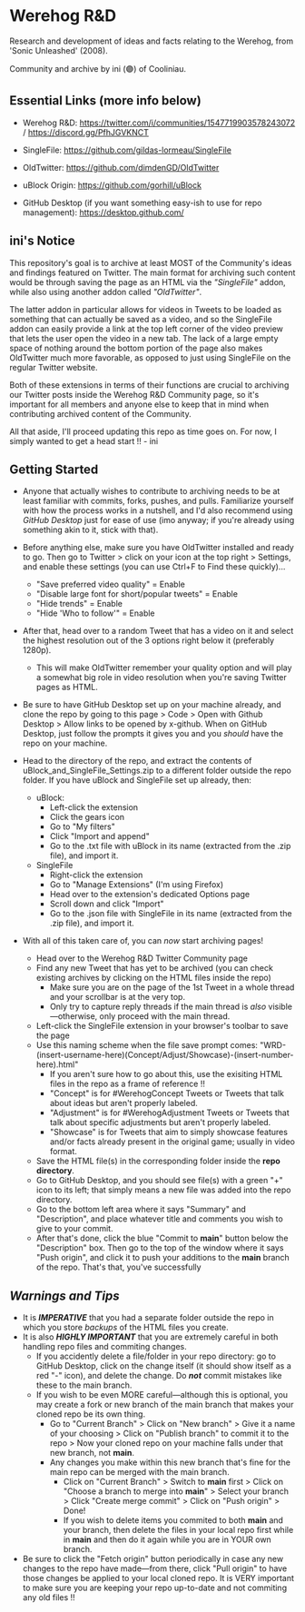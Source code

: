 # Werehog R&D
Research and development of ideas and facts relating to the Werehog, from 'Sonic Unleashed' (2008).

Community and archive by ini (🟣) of Cooliniau.

## **Essential Links (more info below)**

- Werehog R&D: https://twitter.com/i/communities/1547719903578243072 / https://discord.gg/PfhJGVKNCT

- SingleFile: https://github.com/gildas-lormeau/SingleFile

- OldTwitter: https://github.com/dimdenGD/OldTwitter

- uBlock Origin: https://github.com/gorhill/uBlock

- GitHub Desktop (if you want something easy-ish to use for repo management): https://desktop.github.com/

## **ini's Notice**

This repository's goal is to archive at least MOST of the Community's ideas and findings featured on Twitter. 
The main format for archiving such content would be through saving the page as an HTML via the *"SingleFile"* addon, while also using another addon called *"OldTwitter"*.

The latter addon in particular allows for videos in Tweets to be loaded as something that can actually be saved as a video, and so the SingleFile addon can easily provide a link at the top left corner of the video preview that lets the user open the video in a new tab. The lack of a large empty space of nothing around the bottom portion of the page also makes OldTwitter much more favorable, as opposed to just using SingleFile on the regular Twitter website.

Both of these extensions in terms of their functions are crucial to archiving our Twitter posts inside the Werehog R&D Community page, so it's important for all members and anyone else to keep that in mind when contributing archived content of the Community.

All that aside, I'll proceed updating this repo as time goes on. For now, I simply wanted to get a head start !! - ini

##  **Getting Started**

- Anyone that actually wishes to contribute to archiving needs to be at least familiar with commits, forks, pushes, and pulls. Familiarize yourself with how the process works in a nutshell, and I'd also recommend using *GitHub Desktop* just for ease of use (imo anyway; if you're already using something akin to it, stick with that).

- Before anything else, make sure you have OldTwitter installed and ready to go. Then go to Twitter > click on your icon at the top right > Settings, and enable these settings (you can use Ctrl+F to Find these quickly)...
  - "Save preferred video quality" = Enable
  - "Disable large font for short/popular tweets" = Enable
  - "Hide trends" = Enable
  - "Hide 'Who to follow'" = Enable
- After that, head over to a random Tweet that has a video on it and select the highest resolution out of the 3 options right below it (preferably 1280p).
  - This will make OldTwitter remember your quality option and will play a somewhat big role in video resolution when you're saving Twitter pages as HTML.

- Be sure to have GitHub Desktop set up on your machine already, and clone the repo by going to this page > Code > Open with Github Desktop > Allow links to be opened by x-github. When on GitHub Desktop, just follow the prompts it gives you and you *should* have the repo on your machine.

- Head to the directory of the repo, and extract the contents of uBlock_and_SingleFile_Settings.zip to a different folder outside the repo folder. If you have uBlock and SingleFile set up already, then:
  - uBlock:
    - Left-click the extension
    - Click the gears icon
    - Go to "My filters"
    - Click "Import and append"
    - Go to the .txt file with uBlock in its name (extracted from the .zip file), and import it.
  - SingleFile
    - Right-click the extension
    - Go to "Manage Extensions" (I'm using Firefox)
    - Head over to the extension's dedicated Options page
    - Scroll down and click "Import"
    - Go to the .json file with SingleFile in its name (extracted from the .zip file), and import it.

- With all of this taken care of, you can *now* start archiving pages!
  - Head over to the Werehog R&D Twitter Community page
  - Find any new Tweet that has yet to be archived (you can check existing archives by clicking on the HTML files inside the repo)
    - Make sure you are on the page of the 1st Tweet in a whole thread and your scrollbar is at the very top.
    - Only try to capture reply threads if the main thread is *also* visible—otherwise, only proceed with the main thread.
  - Left-click the SingleFile extension in your browser's toolbar to save the page
  - Use this naming scheme when the file save prompt comes: "WRD-(insert-username-here)(Concept/Adjust/Showcase)-(insert-number-here).html"
    - If you aren't sure how to go about this, use the exisiting HTML files in the repo as a frame of reference !!
    - "Concept" is for #WerehogConcept Tweets or Tweets that talk about ideas but aren't properly labeled.
    - "Adjustment" is for #WerehogAdjustment Tweets or Tweets that talk about specific adjustments but aren't properly labeled.
    - "Showcase" is for Tweets that aim to simply showcase features and/or facts already present in the original game; usually in video format.
  - Save the HTML file(s) in the corresponding folder inside the **repo directory**.
  - Go to GitHub Desktop, and you should see file(s) with a green "+" icon to its left; that simply means a new file was added into the repo directory.
  - Go to the bottom left area where it says "Summary" and "Description", and place whatever title and comments you wish to give to your commit.
  - After that's done, click the blue "Commit to **main**" button below the "Description" box. Then go to the top of the window where it says "Push origin", and click it to push your additions to the **main** branch of the repo. That's that, you've successfully

## *Warnings and Tips*
- It is ***IMPERATIVE*** that you had a separate folder outside the repo in which you store *backups* of the HTML files you create.
- It is also ***HIGHLY IMPORTANT*** that you are extremely careful in both handling repo files and commiting changes.
  - If you accidently delete a file/folder in your repo directory: go to GitHub Desktop, click on the change itself (it should show itself as a red "-" icon), and delete the change. Do ***not*** commit mistakes like these to the main branch.
  - If you wish to be even MORE careful—although this is optional, you may create a fork or new branch of the main branch that makes your cloned repo be its own thing.
    - Go to "Current Branch" > Click on "New branch" > Give it a name of your choosing > Click on "Publish branch" to commit it to the repo > Now your cloned repo on your machine falls under that new branch, not **main**.
    - Any changes you make within this new branch that's fine for the main repo can be merged with the main branch.
      - Click on "Current Branch" > Switch to **main** first > Click on "Choose a branch to merge into **main**" > Select your branch > Click "Create merge commit" > Click on "Push origin" > Done!
      - If you wish to delete items you commited to both **main** and your branch, then delete the files in your local repo first while in **main** and then do it again while you are in YOUR own branch.
- Be sure to click the "Fetch origin" button periodically in case any new changes to the repo have made—from there, click "Pull origin" to have those changes be applied to your local cloned repo. It is VERY important to make sure you are keeping your repo up-to-date and not commiting any old files !!
